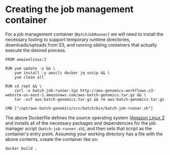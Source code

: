 # Creating the job management container

For a job management container (`BatchJobRunner`) we will need to install the necessary tooling to support temporary runtime directories, downloads/uploads from S3, and running sibling containers that actually execute the desired process.


```docker
FROM amazonlinux:2

RUN yum update -y && \
    yum install -y awscli docker jq unzip && \
    yum clean all

RUN cd /opt && \
    curl -o batch-job-runner.tgz http://aws-genomics-workflows.s3-website-us-east-1.amazonaws.com/aws-batch-genomics.tar.gz && \
    tar -xzf aws-batch-genomics.tar.gz && rm aws-batch-genomics.tar.gz

CMD ["/opt/aws-batch-genomics/src/batch/bin/batch-job-runner.sh"]
```

The above Dockerfile defines the source operating system ([Amazon Linux 2](https://aws.amazon.com/amazon-linux-2/) and installs all of the necessary packages and dependencies for the job manager script (`batch-job-runner.sh`), and then sets that script as the container's entry point. Assuming your working directory has a file with the above contents, create the container like so:

```shell
docker build .
```
